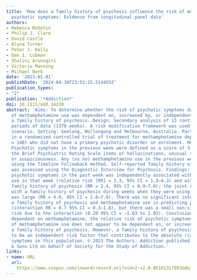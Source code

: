 ```yaml
---
title: 'How does a family history of psychosis influence the risk of methamphetamine-related
  psychotic symptoms: Evidence from longitudinal panel data'
authors:
- Rebecca McKetin
- Philip J. Clare
- David Castle
- Alyna Turner
- Peter J. Kelly
- Dan I. Lubman
- Shalini Arunogiri
- Victoria Manning
- Michael Berk
date: '2023-01-01'
publishDate: '2024-04-30T23:52:15.514455Z'
publication_types:
- "2"
publication: '*Addiction*'
doi: 10.1111/add.16230
abstract: 'Aims: To determine whether the risk of psychotic symptoms during weeks
  of methamphetamine use was dependent on, increased by, or independent of having
  a family history of psychosis. Design: Secondary analysis of 13 contiguous 1-week
  periods of data (1370 weeks). A risk modification framework was used to test each
  scenario. Setting: Geelong, Wollongong and Melbourne, Australia. Participants: Participants
  in a randomized controlled trial of treatment for methamphetamine dependence (n
  = 148) who did not have a primary psychotic disorder on enrolment. Measurements:
  Psychotic symptoms in the previous week were defined as a score of 3+ on any of
  the Brief Psychiatric Rating Scale items of hallucinations, unusual thought content
  or suspiciousness. Any (vs no) methamphetamine use in the previous week was assessed
  using the Timeline Followback method. Self-reported family history of psychosis
  was assessed using the Diagnostic Interview for Psychosis. Findings: The risk of
  psychotic symptoms in the past week was independently associated with methamphetamine
  use in that week (relative risk [RR] = 2.3, 95% CI = 1.3–4.3) and with having a
  family history of psychosis (RR = 2.4, 95% CI = 0.9–7.0); the joint risk among participants
  with a family history of psychosis during weeks when they were using methamphetamine
  was large (RR = 4.0, 95% CI = 2.0–7.9). There was no significant interaction between
  a family history of psychosis and methamphetamine use in predicting psychotic symptoms
  (interaction RR = 0.7 95% CI = 0.3–1.8), but there was a small non-significant excess
  risk due to the interaction (0.20 95% CI = −1.63 to 2.03). Conclusions: Among people
  dependent on methamphetamine, the relative risk of psychotic symptoms during weeks
  of methamphetamine use does not appear to be dependent on, or increased by, having
  a family history of psychosis. However, a family history of psychosis does appear
  to be an independent risk factor that contributes to the absolute risk of psychotic
  symptoms in this population. © 2023 The Authors. Addiction published by John Wiley
  & Sons Ltd on behalf of Society for the Study of Addiction.'
links:
- name: URL
  url: 
    https://www.scopus.com/inward/record.uri?eid=2-s2.0-85161317093&doi=10.1111%2fadd.16230&partnerID=40&md5=e4aaf7b9ff891fa5d4fa9d53e6966683
---
```

